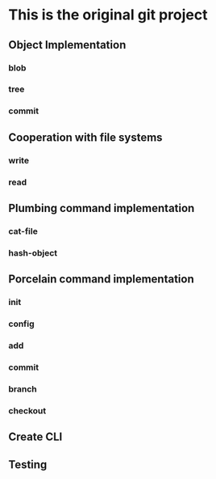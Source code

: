 # This is the original git project

## Object Implementation
### blob
### tree
### commit

## Cooperation with file systems
### write
### read

## Plumbing command implementation
### cat-file
### hash-object

## Porcelain command implementation
### init
### config
### add
### commit
### branch
### checkout

## Create CLI

## Testing
